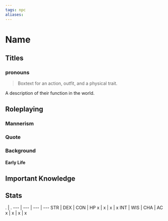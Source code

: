 ```yaml
---
tags: npc
aliases:
---
```

# Name
## Titles
### pronouns

> Boxtext for an action, outfit, and a physical trait.

A description of their function in the world.

## Roleplaying
### Mannerism

### Quote

### Background
#### Early Life

## Important Knowledge


## Stats
. | . 
--- | --- | --- | ---
STR | DEX | CON | HP
x | x | x | x
INT | WIS | CHA | AC
x | x | x | x